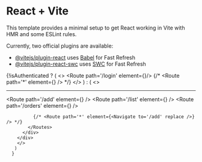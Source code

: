 # React + Vite

This template provides a minimal setup to get React working in Vite with HMR and some ESLint rules.

Currently, two official plugins are available:

- [@vitejs/plugin-react](https://github.com/vitejs/vite-plugin-react/blob/main/packages/plugin-react/README.md) uses [Babel](https://babeljs.io/) for Fast Refresh
- [@vitejs/plugin-react-swc](https://github.com/vitejs/vite-plugin-react-swc) uses [SWC](https://swc.rs/) for Fast Refresh



{!isAuthenticated ? (
        <>
        <Routes>
          <Route path='/login' element={<Login />}/>
          {/* <Route path='*' element={<Navigate to='/login' replace />} /> */}
        </Routes>
        </>
      )
        : (
        <>
        <Navbar />
        <hr />
        <div className='flex w-full'>
          <Sidebar/>
          <div className='w-[70%] mx-auto ml-[max(5vw,25px)] my-8 text-gray-600 text-base'>
            <Routes>
              <Route path='/add' element={<Add  />} />
              <Route path='/list' element={<List  />} />
              <Route path='/orders' element={<Orders  />} />

              {/* <Route path='*' element={<Navigate to='/add' replace />} /> */}
            </Routes>
          </div>
        </div>
        </>
       )
      }
